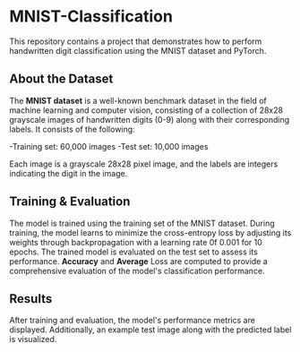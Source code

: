 # MNIST-Classification

This repository contains a project that demonstrates how to perform handwritten digit classification using the MNIST dataset and PyTorch. 

## About the Dataset
The **MNIST dataset** is a well-known benchmark dataset in the field of machine learning and computer vision, consisting of a collection of 28x28 grayscale images of handwritten digits (0-9) along with their corresponding labels.
It consists of the following:

-Training set: 60,000 images
-Test set: 10,000 images

Each image is a grayscale 28x28 pixel image, and the labels are integers indicating the digit in the image.

## Training & Evaluation

The model is trained using the training set of the MNIST dataset. 
During training, the model learns to minimize the cross-entropy loss by adjusting its weights through backpropagation with a learning rate 0f 0.001 for 10 epochs.
The trained model is evaluated on the test set to assess its performance. **Accuracy** and **Average** Loss are computed to provide a comprehensive evaluation of the model's classification performance.

## Results
After training and evaluation, the model's performance metrics are displayed. Additionally, an example test image along with the predicted label is visualized.
